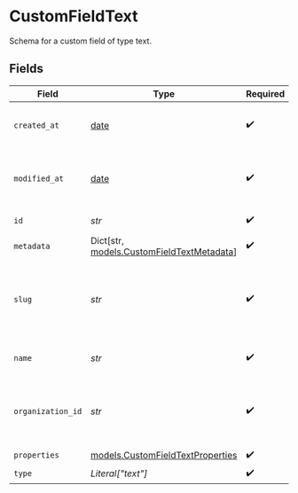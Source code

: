 # CustomFieldText

Schema for a custom field of type text.


## Fields

| Field                                                                             | Type                                                                              | Required                                                                          | Description                                                                       | Example                                                                           |
| --------------------------------------------------------------------------------- | --------------------------------------------------------------------------------- | --------------------------------------------------------------------------------- | --------------------------------------------------------------------------------- | --------------------------------------------------------------------------------- |
| `created_at`                                                                      | [date](https://docs.python.org/3/library/datetime.html#date-objects)              | :heavy_check_mark:                                                                | Creation timestamp of the object.                                                 |                                                                                   |
| `modified_at`                                                                     | [date](https://docs.python.org/3/library/datetime.html#date-objects)              | :heavy_check_mark:                                                                | Last modification timestamp of the object.                                        |                                                                                   |
| `id`                                                                              | *str*                                                                             | :heavy_check_mark:                                                                | The ID of the object.                                                             |                                                                                   |
| `metadata`                                                                        | Dict[str, [models.CustomFieldTextMetadata](../models/customfieldtextmetadata.md)] | :heavy_check_mark:                                                                | N/A                                                                               |                                                                                   |
| `slug`                                                                            | *str*                                                                             | :heavy_check_mark:                                                                | Identifier of the custom field. It'll be used as key when storing the value.      |                                                                                   |
| `name`                                                                            | *str*                                                                             | :heavy_check_mark:                                                                | Name of the custom field.                                                         |                                                                                   |
| `organization_id`                                                                 | *str*                                                                             | :heavy_check_mark:                                                                | The ID of the organization owning the custom field.                               | 1dbfc517-0bbf-4301-9ba8-555ca42b9737                                              |
| `properties`                                                                      | [models.CustomFieldTextProperties](../models/customfieldtextproperties.md)        | :heavy_check_mark:                                                                | N/A                                                                               |                                                                                   |
| `type`                                                                            | *Literal["text"]*                                                                 | :heavy_check_mark:                                                                | N/A                                                                               |                                                                                   |